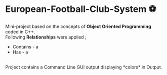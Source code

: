 # European-Football-Club-System ⚽️
Mini-project based on the concepts of **Object Oriented Programming** coded in C++. <br/>
Following __Relationships__ were applied ;
  * Contains - a
  * Has - a 
<br/>
Project contains a Command Line GUI output displaying *colors* in Output.


